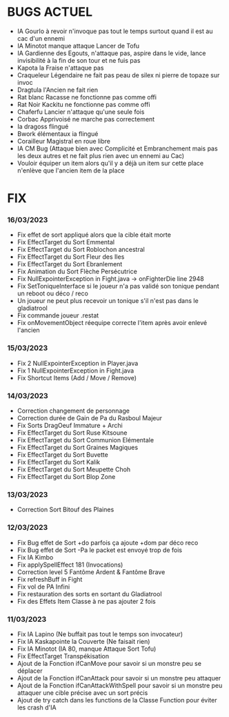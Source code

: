 # BUGS ACTUEL

- IA Gourlo à revoir n'invoque pas tout le temps surtout quand il est au cac d'un ennemi
- IA Minotot manque attaque Lancer de Tofu
- IA Gardienne des Egouts, n'attaque pas, aspire dans le vide, lance invisibilité à la fin de son tour et ne fuis pas
- Kapota la Fraise n'attaque pas
- Craqueleur Légendaire ne fait pas peau de silex ni pierre de topaze sur invoc
- Dragtula l'Ancien ne fait rien
- Rat blanc Racasse ne fonctionne pas comme offi
- Rat Noir Kackitu ne fonctionne pas comme offi
- Chaferfu Lancier n'attaque qu'une seule fois
- Corbac Apprivoisé ne marche pas correctement
- Ia dragoss flingué
- Bwork élémentaux ia flingué
- Corailleur Magistral en roue libre
- IA CM Bug (Attaque bien avec Complicité et Embranchement mais pas les deux autres et ne fait plus rien avec un ennemi au Cac)
- Vouloir équiper un item alors qu'il y a déjà un item sur cette place n'enlève que l'ancien item de la place

# FIX

### **16/03/2023**
- Fix effet de sort appliqué alors que la cible était morte
- Fix EffectTarget du Sort Emmental
- Fix EffectTarget du Sort Roblochon ancestral
- Fix EffectTarget du Sort Fleur des Iles
- Fix EffectTarget du Sort Ebranlement
- Fix Animation du Sort Flèche Persécutrice
- Fix NullExpointerException in Fight.java -> onFighterDie line 2948
- Fix SetToniqueInterface si le joueur n'a pas validé son tonique pendant un reboot ou déco / reco
- Un joueur ne peut plus recevoir un tonique s'il n'est pas dans le gladiatrool
- Fix commande joueur .restat
- Fix onMovementObject réequipe correcte l'item après avoir enlevé l'ancien

### **15/03/2023**
- Fix 2 NullExpointerException in Player.java
- Fix 1 NullExpointerException in Fight.java
- Fix Shortcut Items (Add / Move / Remove)

### **14/03/2023**
- Correction changement de personnage
- Correction durée de Gain de Pa du Rasboul Majeur
- Fix Sorts DragOeuf Immature + Archi
- Fix EffectTarget du Sort Ruse Kitsoune
- Fix EffectTarget du Sort Communion Elémentale
- Fix EffectTarget du Sort Graines Magiques
- Fix EffectTarget du Sort Buvette
- Fix EffectTarget du Sort Kalik
- Fix EffectTarget du Sort Meupette Choh
- Fix EffectTarget du Sort Blop Zone

### **13/03/2023**
- Correction Sort Bitouf des Plaines

### **12/03/2023**
- Fix Bug effet de Sort +do parfois ça ajoute +dom par déco reco
- Fix Bug effet de Sort -Pa le packet est envoyé trop de fois
- Fix IA Kimbo
- Fix applySpellEffect 181 (Invocations)
- Correction level 5 Fantôme Ardent & Fantôme Brave
- Fix refreshBuff in Fight
- Fix vol de PA Infini
- Fix restauration des sorts en sortant du Gladiatrool
- Fix des Effets Item Classe à ne pas ajouter 2 fois

### **11/03/2023**
- Fix IA Lapino (Ne buffait pas tout le temps son invocateur)
- Fix IA Kaskapointe la Couverte (Ne faisait rien)
- Fix IA Minotot (IA 80, manque Attaque Sort Tofu)
- Fix EffectTarget Transpékisation
- Ajout de la Fonction ifCanMove pour savoir si un monstre peu se déplacer
- Ajout de la Fonction ifCanAttack pour savoir si un monstre peu attaquer
- Ajout de la Fonction ifCanAttackWithSpell pour savoir si un monstre peu attaquer une cible précise avec un sort précis
- Ajout de try catch dans les functions de la Classe Function pour éviter les crash d'IA